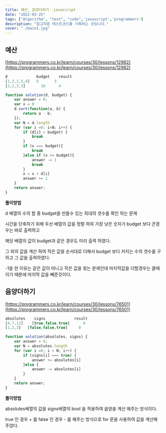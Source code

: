 ```yaml
---
title: 예산, 음양더하기 -javascript
date: "2022-03-25"
tags: ["Algorithm", "test", "code",'javascript','programmers']
description: "알고리즘 테스트코드를 기록하는 곳입니다."
cover: "./main1.jpg"
---
```


## 예산

[https://programmers.co.kr/learn/courses/30/lessons/12982](https://programmers.co.kr/learn/courses/30/lessons/12982)

```javascript
d	          budget	result
[1,3,2,5,4]	  9	      3
[2,2,3,3]	    10	    4

function solution(d, budget) {
    var answer = 0;
    var x = 0
    d.sort(function(a, b) {
        return a - b;
    });
    var N = d.length
    for (var i =0; i<N; i++) {
        if (d[i] > budget) {
            break
        }
        if (x === budget){
            break
        }else if (x >= budget){
            answer -= 1
            break
        }
        x = x + d[i]
        answer += 1
    }
    return answer;
}
```

**풀이방법**

d 배열의 수의 합 중 budget을 만들수 있는 최대의 갯수를 확인 하는 문제

시간을 단축하기 위해 우선 배열의 값을 정렬 하여 가장 낮은 숫자가 budget 보다 큰경우는 바로 출력하고

해당 배열의 값이 budget과 같은 경우도 미리 출력 하였다.

그 외의 값을 계산 하여 작은 값을 순서대로 더해서 budget 보다 커지는 수의  갯수를 구하고 그 값을 출력하였다.

-1을 한 이유는 같은 값이 아니고 작은 값을 찾는 문제인데 마지막값을 더할경우는 클때 이기 때문에  마지막 값을 빼준것이다.




## 음양더하기

[https://programmers.co.kr/learn/courses/30/lessons/76501](https://programmers.co.kr/learn/courses/30/lessons/76501)

```javascript
absolutes	 signs	           result
[4,7,12]	[true,false,true]	   9
[1,2,3]	  [false,false,true]	 0

function solution(absolutes, signs) {
    var answer = 0;
    var N = absolutes.length
    for (var i =0; i < N; i++) {
        if (signs[i] === true) {
            answer += absolutes[i]  
        }else {
            answer -= absolutes[i]
        }
    }
    return answer;
}
```

**풀이방법**

absolutes배열의 값을 signs배열의 bool 을 적용하여 음양을 계산 해주는 방식이다.

true 인 경우 + 를 false 인 경우 - 를 해주는 방식으로 for 문을 사용하여 값을 계산해 주었다.